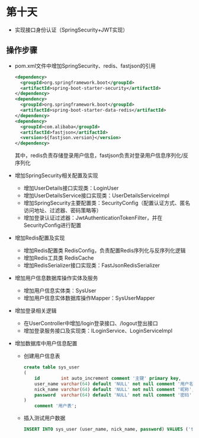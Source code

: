 # 第十天

+ 实现接口身份认证（SpringSecurity+JWT实现）

## 操作步骤

+ pom.xml文件中增加SpringSecurity、redis、fastjson的引用

  ```xml
  <dependency>
    <groupId>org.springframework.boot</groupId>
    <artifactId>spring-boot-starter-security</artifactId>
  </dependency>
  <dependency>
    <groupId>org.springframework.boot</groupId>
    <artifactId>spring-boot-starter-data-redis</artifactId>
  </dependency>
  <dependency>
    <groupId>com.alibaba</groupId>
    <artifactId>fastjson</artifactId>
    <version>${fastjson.version}</version>
  </dependency>
  ```

  其中，redis负责存储登录用户信息，fastjson负责对登录用户信息序列化/反序列化

+ 增加SpringSecurity相关配置及实现
  + 增加UserDetails接口实现类：LoginUser
  + 增加UserDetailsService接口实现类：UserDetailsServiceImpl
  + 增加SpringSecurity主要配置类：SecurityConfig（配置认证方式、匿名访问地址、过滤器、密码策略等）
  + 增加登录认证过滤器：JwtAuthenticationTokenFilter，并在SecurityConfig进行配置

+ 增加Redis配置及实现
  + 增加Redis配置类 RedisConfig，负责配置Redis序列化与反序列化逻辑
  + 增加Redis工具类 RedisCache
  + 增加RedisSerializer接口实现类：FastJsonRedisSerializer

+ 增加用户信息数据库操作实体及服务
  + 增加用户信息实体类：SysUser
  + 增加用户信息实体数据库操作Mapper：SysUserMapper

+ 增加登录相关逻辑

  + 在UserController中增加/login登录接口、/logout登出接口
  + 增加登录服务接口及实现类：ILoginService、LoginServiceImpl

+ 增加数据库中用户信息配置

  + 创建用户信息表

    ```sql
    create table sys_user
    (
        id        int auto_increment comment '主键' primary key,
        user_name varchar(64) default 'NULL' not null comment '用户名',
        nick_name varchar(64) default 'NULL' not null comment '昵称',
        password  varchar(64) default 'NULL' not null comment '密码'
    )
        comment '用户表';
    ```

  + 插入测试用户数据

    ```sql
    INSERT INTO sys_user (user_name, nick_name, password) VALUES ('test', '测试账号', '123456');
    ```

    